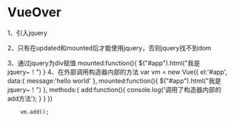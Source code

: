 # VueOver
1、引入jquery
<script src="/assets/js/jquery-3.3.1.min.js"></script>
2、只有在updated和mounted后才能使用jquery，否则jquery找不到dom

3、通过jquery为div赋值
mounted:function(){
                $("#app").html("我是jquery~！")
            }
4、在外部调用构造器内部的方法
 var vm = new Vue({
            el:'#app',
            data:{
                message:'hello world'
            },
            mounted:function(){
                $("#app").html("我是jquery~！")
            },
            methods:{
                add:function(){
                    console.log('调用了构造器内部的add方法');
                }
            }
        })

        vm.add();


























